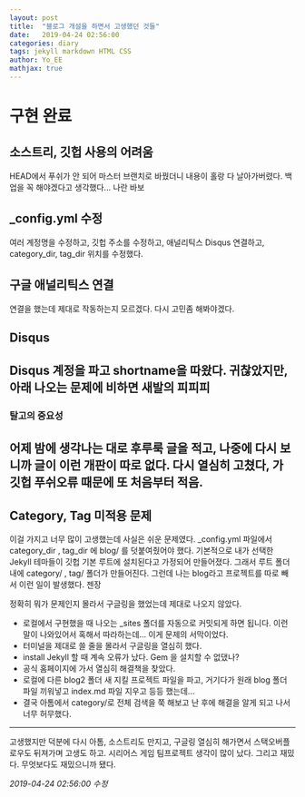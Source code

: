 ```yaml
---
layout: post
title:  "블로그 개설을 하면서 고생했던 것들"
date:   2019-04-24 02:56:00
categories: diary
tags: jekyll markdown HTML CSS
author: Yo_EE
mathjax: true
---
```

# 구현 완료
## 소스트리, 깃헙 사용의 어려움
HEAD에서 푸쉬가 안 되어 마스터 브랜치로 바꿨더니 내용이 홀랑 다 날아가버렸다. 백업을 꼭 해야겠다고 생각했다... 나란 바보

## _config.yml 수정
여러 계정명을 수정하고, 깃헙 주소를 수정하고, 애널리틱스 Disqus 연결하고, category_dir, tag_dir 위치를 수정했다.

## 구글 애널리틱스 연결
연결을 했는데 제대로 작동하는지 모르겠다. 다시 고민좀 해봐야겠다.

## Disqus
Disqus 계정을 파고 shortname을 따왔다.
귀찮았지만, 아래 나오는 문제에 비하면 새발의 피피피
---

### 탈고의 중요성
어제 밤에 생각나는 대로 후루룩 글을 적고, 나중에 다시 보니까 글이 이런 개판이 따로 없다. 다시 열심히 고쳤다, 가 깃헙 푸쉬오류 때문에 또 처음부터 적음.
---

## Category, Tag 미적용 문제
이걸 가지고 너무 많이 고생했는데 사실은 쉬운 문제였다.
_config.yml 파일에서 category_dir , tag_dir 에 blog/ 를 덧붙여줬어야 했다.
기본적으로 내가 선택한 Jekyll 테마들이 깃헙 기본 루트에 설치된다고 가정되어 만들어졌다. 그래서 루트 폴더 내에 category/ , tag/ 폴더가 만들어진다. 그런데 나는 blog라고 프로젝트를 따로 빼서 이런 일이 발생했다. 젠장

정확히 뭐가 문제인지 몰라서 구글링을 했었는데 제대로 나오지 않았다.
- 로컬에서 구현했을 때 나오는 _sites 폴더를 자동으로 커밋되게 하면 됩니다. 이런 말이 나와있어서 혹해서 따라하는데… 이게 문제의 서막이었다.
- 터미널을 제대로 쓸 줄을 몰라서 구글링을 열심히 했다.
- install Jekyll 할 때 계속 오류가 났다. Gem 을 설치할 수 없댔나?
- 공식 홈페이지에 가서 열심히 해결책을 찾았다.
- 로컬에 다른 blog2 폴더 새 지킬 프로젝트 파일을 파고, 거기다가 원래 blog 폴더 파일 끼워넣고 index.md 파일 지우고 등등 했는데...
- 결국 아톰에서 category/로 전체 검색을 쭉 해보고 난 후에 해결을 알게 되고 나서 너무 허무했다.
---

고생했지만 덕분에 다시 아톰, 소스트리도 만지고, 구글링 열심히 해가면서 스택오버플로우도 뒤져가며 고생도 하고. 시리어스 게임 팀프로젝트 생각이 많이 났다.
그리고 재밌다.
무엇보다도 재밌으니까 됐다.

*2019-04-24 02:56:00 수정*
